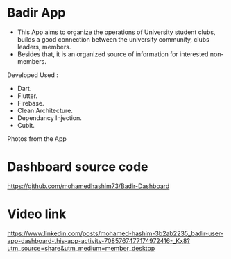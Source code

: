 # Badir App
- This App aims to organize the operations of University student clubs, builds a good connection between the
university community, clubs leaders, members.
- Besides that, it is an organized source of information for interested non-members.

Developed Used :
- Dart.
- Flutter.
- Firebase.
- Clean Architecture. 
- Dependancy Injection.
- Cubit.

Photos from the App

# Dashboard source code

https://github.com/mohamedhashim73/Badir-Dashboard

# Video link

https://www.linkedin.com/posts/mohamed-hashim-3b2ab2235_badir-user-app-dashboard-this-app-activity-7085767477174972416-_Kx8?utm_source=share&utm_medium=member_desktop
